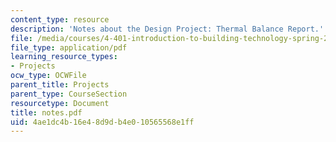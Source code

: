 ```yaml
---
content_type: resource
description: 'Notes about the Design Project: Thermal Balance Report.'
file: /media/courses/4-401-introduction-to-building-technology-spring-2006/4ae1dc4b16e48d9db4e010565568e1ff_notes.pdf
file_type: application/pdf
learning_resource_types:
- Projects
ocw_type: OCWFile
parent_title: Projects
parent_type: CourseSection
resourcetype: Document
title: notes.pdf
uid: 4ae1dc4b-16e4-8d9d-b4e0-10565568e1ff
---
```

